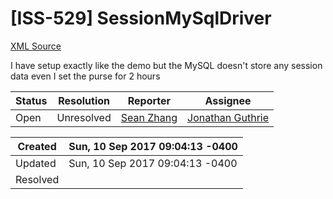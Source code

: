 # [ISS-529] SessionMySqlDriver

[XML Source](./xml/ISS-529.xml)
<p><p>I have setup exactly like the demo but the MySQL doesn't store any session data even I set the purse for 2 hours</p></p>





Status|Resolution|Reporter|Assignee
------|----------|--------|--------
Open|Unresolved|[Sean Zhang](sean7218)|[Jonathan Guthrie]($jono)





Created|Sun, 10 Sep 2017 09:04:13 -0400
-------|--------------
Updated|Sun, 10 Sep 2017 09:04:13 -0400
Resolved|




